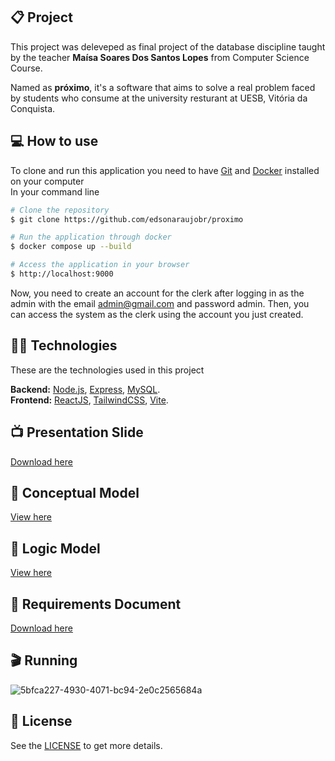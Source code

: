 ## 📋 Project

This project was deleveped as final project of the database discipline taught by the teacher **Maísa Soares Dos Santos Lopes** from Computer Science Course.

Named as **próximo**, it's a software that aims to solve a real problem faced by students who consume at the university resturant at UESB, Vitória da Conquista. <br>


## 💻 How to use

To clone and run this application you need to have [Git](https://git-scm.com) and [Docker](https://www.docker.com/) installed on your computer
<br>
In your command line

```bash
# Clone the repository
$ git clone https://github.com/edsonaraujobr/proximo

# Run the application through docker
$ docker compose up --build

# Access the application in your browser
$ http://localhost:9000

```
Now, you need to create an account for the clerk after logging in as the admin with the email admin@gmail.com and password admin. Then, you can access the system as the clerk using the account you just created.

## 👨‍💻 Technologies

These are the technologies used in this project

**Backend:** [Node.js](https://nodejs.org/en/), [Express](https://expressjs.com/pt-br/), [MySQL](https://www.mysql.com/). <br>
**Frontend:** [ReactJS](https://react.dev/), [TailwindCSS](https://tailwindcss.com/docs/guides/vite), [Vite](https://vitejs.dev/).

## 📺 Presentation Slide

 [Download here](https://github.com/edsonaraujobr/software-ru/blob/main/Apresenta%C3%A7%C3%A3oProximo.pptx)

## 🎲 Conceptual Model

 [View here](https://github.com/edsonaraujobr/software-ru/blob/main/ModeloConceitual.png)

## 💎 Logic Model

  [View here](https://github.com/edsonaraujobr/software-ru/blob/main/ModeloLogico.png)

## 📃 Requirements Document

[Download here](https://github.com/edsonaraujobr/software-ru/blob/main/documentoRequisitosBD.pdf)
 
## 🎬 Running 

![5bfca227-4930-4071-bc94-2e0c2565684a](https://github.com/edsonaraujobr/software-ru/assets/137104822/55bc23f1-22b0-4a0b-82f3-b2b407ce6cd6)

## 📝 License

See the [LICENSE](https://github.com/edsonaraujobr/software-ru/blob/main/LICENSE) to get more details.












   




